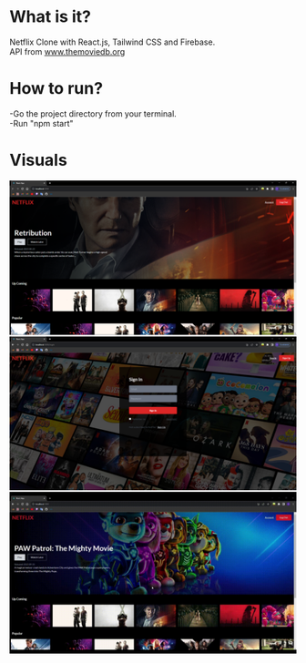 # What is it?
Netflix Clone with React.js, Tailwind CSS and Firebase.<br/>
API from www.themoviedb.org
# How to run?
  -Go the project directory from your terminal.<br/>
  -Run "npm start"

# Visuals
![](https://github.com/derenkarabulak/netflix-react/blob/main/showcase/homepage.png)
![](https://github.com/derenkarabulak/netflix-react/blob/main/showcase/signin.png)
![](https://github.com/derenkarabulak/netflix-react/blob/main/showcase/savedshows.gif)

